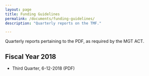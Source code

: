 ```yaml
---
layout: page
title: Funding Guidelines
permalink: /documents/funding-guidelines/
description: "Quarterly reports on the TMF."

---
```


Quarterly reports pertaining to the PDF, as required by the MGT ACT.

## Fiscal Year 2018

* Third Quarter, 6-12-2018 (PDF)
